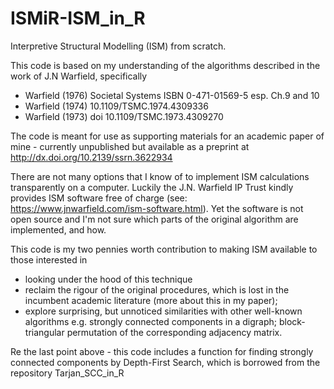 # ISMiR-ISM_in_R
Interpretive Structural Modelling (ISM) from scratch. 

This code is based on my understanding of the algorithms described in the work of J.N Warfield, specifically
- Warfield (1976) Societal Systems ISBN 0-471-01569-5 esp. Ch.9 and 10
- Warfield (1974) 10.1109/TSMC.1974.4309336
- Warfield (1973) doi 10.1109/TSMC.1973.4309270

The code is meant for use as supporting materials for an academic paper of mine - currently unpublished but available as a preprint at http://dx.doi.org/10.2139/ssrn.3622934 

There are not many options that I know of to implement ISM calculations transparently on a computer. Luckily the J.N. Warfield IP Trust kindly provides ISM software free of charge (see: https://www.jnwarfield.com/ism-software.html). Yet the software is not open source and I'm not sure which parts of the original algorithm are implemented, and how.

This code is my two pennies worth contribution to making ISM available to those interested in
- looking under the hood of this technique
- reclaim the rigour of the original procedures, which is lost in the incumbent academic literature (more about this in my paper); 
- explore surprising, but unnoticed similarities with other well-known algorithms e.g. strongly connected components in a digraph; block-triangular permutation of the corresponding adjacency matrix.

Re the last point above - this code includes a function for finding strongly connected components by Depth-First Search, which is borrowed from the repository Tarjan_SCC_in_R

